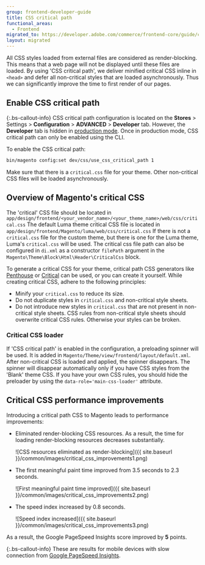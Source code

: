 ```yaml
---
group: frontend-developer-guide
title: CSS critical path
functional_areas:
  - Frontend
migrated_to: https://developer.adobe.com/commerce/frontend-core/guide/css/critical-path/
layout: migrated
---
```


All CSS styles loaded from external files are considered as render-blocking. This means that a web page will not be displayed until these files are loaded.
By using 'CSS critical path', we deliver minified critical CSS inline in `<head>` and defer all non-critical styles that are loaded asynchronously.
Thus we can significantly improve the time to first render of our pages.

## Enable CSS critical path

 {:.bs-callout-info}
CSS critical path configuration is located on the **Stores** > Settings > **Configuration** > **ADVANCED** > **Developer** tab. However, the **Developer** tab is hidden in [production mode]({{page.baseurl}}/config-guide/bootstrap/magento-modes.html). Once in production mode, CSS critical path can only be enabled using the CLI.

To enable the CSS critical path:

```bash
bin/magento config:set dev/css/use_css_critical_path 1
```

Make sure that there is a `critical.css` file for your theme. Other non-critical CSS files will be loaded asynchronously.

## Overview of Magento's critical CSS

The 'critical' CSS file should be located in `app/design/frontend/<your_vendor_name>/<your_theme_name>/web/css/critical.css`
The default Luma theme critical CSS file is located in `app/design/frontend/Magento/luma/web/css/critical.css`
If there is not a `critical.css` file for the custom theme, but there is one for the Luma theme, Luma's `critical.css` will be used.
The critical css file path can also be configured in `di.xml` as a constructor `filePath` argument in the `Magento\Theme\Block\Html\Header\CriticalCss` block.

To generate a critical CSS for your theme, critical path CSS generators like [Penthouse](https://www.npmjs.com/package/penthouse) or [Critical](https://www.npmjs.com/package/critical) can be used, or you can create it yourself. While creating critical CSS, adhere to the following principles:

-  Minify your `critical.css` to reduce its size.
-  Do not duplicate styles in `critical.css` and non-critical style sheets.
-  Do not introduce new styles in `critical.css` that are not present in non-critical style sheets. CSS rules from non-critical style sheets should overwrite critical CSS rules. Otherwise your styles can be broken.

### Critical CSS loader

If 'CSS critical path' is enabled in the configuration, a preloading spinner will be used. It is added in `Magento/Theme/view/frontend/layout/default.xml`.
After non-critical CSS is loaded and applied, the spinner disappears. The spinner will disappear automatically only if you have CSS styles from the 'Blank' theme CSS. If you have your own CSS rules, you should hide the preloader by using the `data-role='main-css-loader'` attribute.

## Critical CSS performance improvements

Introducing a critical path CSS to Magento leads to performance improvements:

-  Eliminated render-blocking CSS resources. As a result, the time for loading render-blocking resources decreases substantially.

   ![CSS resources eliminated as render-blocking]({{ site.baseurl }}/common/images/critical_css_improvements1.png)

-  The first meaningful paint time improved from 3.5 seconds to 2.3 seconds.

   ![First meaningful paint time improved]({{ site.baseurl }}/common/images/critical_css_improvements2.png)

-  The speed index increased by 0.8 seconds.

   ![Speed index increased]({{ site.baseurl }}/common/images/critical_css_improvements3.png)

As a result, the Google PageSpeed Insights score improved by **5** points.

 {:.bs-callout-info}
These are results for mobile devices with slow connection from [Google PageSpeed Insights](https://developers.google.com/speed/pagespeed/insights/).
